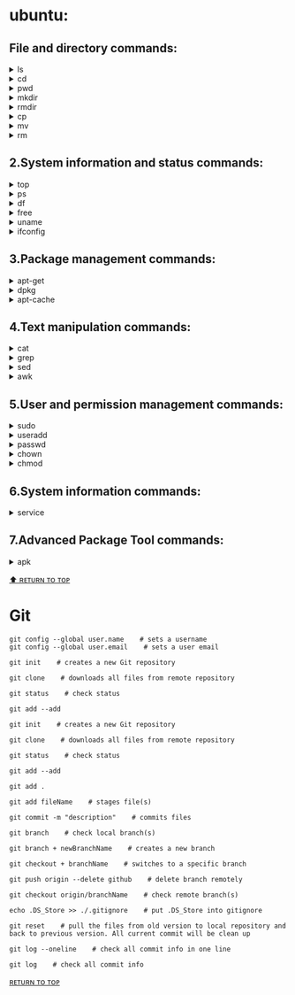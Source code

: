 <a id="top"></a>

# ubuntu:
## File and directory commands:
<details><summary>ls</summary>
List the files and directories in the current directory.
  
```

```
</details>

<details><summary>cd</summary>
Change the current working directory.
  
```
 
```
</details>

<details><summary>pwd</summary>
Show the current working directory's path.
  
```

```
</details>
<details><summary>mkdir</summary>
Create a new directory.
  
```
  
```
</details>
<details><summary>rmdir</summary>
Remove an empty directory.
  
```
  
```
</details>
<details><summary>cp</summary>
Copy a file or directory.
  
```
  
```
</details>
<details><summary>mv</summary>
Move a file or directory.
  
```
  
```
</details>
<details><summary>rm</summary>
Remove a file or directory.
  
```
  
```
</details>

## 2.System information and status commands:
<details><summary>top</summary>
Show the currently running processes and system resource usage.
  
```
  
```
</details>
<details><summary>ps</summary>
List the processes running on the system.
  
```
  
```
</details>
<details><summary>df</summary>
Display disk space usage information.
  
```
  
```
</details>
<details><summary>free</summary>
Display memory usage information.
  
```
  
```
</details>
<details><summary>uname</summary>
Show the system information like kernel version, hostname etc.
  
```
  
```
</details>
<details><summary>ifconfig</summary>
Display network interface configuration information.
  
```
  
```
</details>

## 3.Package management commands:
<details><summary>apt-get</summary>
Install, update, or remove packages.
  
```
  
```
</details>
<details><summary>dpkg</summary>
Manage installed packages.
  
```
  
```
</details>
<details><summary>apt-cache</summary>
Search for packages and display package information.
  
```
  
```
</details>

## 4.Text manipulation commands:
<details><summary>cat</summary>
Display the contents of a file.
  
```
  
```
</details>
<details><summary>grep</summary>
Search for a pattern in a file.
  
```

```
</details>
<details><summary>sed</summary>
Stream editor to manipulate text.
  
```

```
</details>
<details><summary>awk</summary>
Pattern scanning and processing language.
  
```

```
</details>

## 5.User and permission management commands:
<details><summary>sudo</summary>
Execute a command with superuser privileges.
  
```

```
</details>
<details><summary>useradd</summary>
Add a new user to the system.
  
```
  
```
</details>
<details><summary>passwd</summary>
Change a user's password.
  
```
  
```
</details>
<details><summary>chown</summary>
Change the owner of a file or directory.
  
```

```
</details>
<details><summary>chmod</summary>
Change the permissions of a file or directory.
  
```

```
</details>

## 6.System information commands:
<details><summary>service</summary>
Used to start, stop, and manage system services.
  
```
  service --status-all    # lists the status of all running or stopped system services and daemons.
```
</details>

## 7.Advanced Package Tool commands:
<details><summary>apk</summary>
To install, remove, and manage software packages from repositories.
  
```
  sudo apt list installed    # lists all the packages that are currently installed on the system.
```
</details>
  
  
[⬆ ʀᴇᴛᴜʀɴ ᴛᴏ ᴛᴏᴩ](#top)
# Git
  
```
git config --global user.name    # sets a username
git config --global user.email    # sets a user email
```
```
git init    # creates a new Git repository
```
```
git clone    # downloads all files from remote repository
```
```
git status    # check status
```
```
git add --add
```
```
git init    # creates a new Git repository
```
```
git clone    # downloads all files from remote repository
```
```
git status    # check status
```
```
git add --add
```
```
git add .
```
```
git add fileName    # stages file(s)
```
```
git commit -m "description"    # commits files
```
```
git branch    # check local branch(s)
```
```
git branch + newBranchName    # creates a new branch
```
```
git checkout + branchName    # switches to a specific branch
```
```
git push origin --delete github    # delete branch remotely
```
```
git checkout origin/branchName    # check remote branch(s)
```
```
echo .DS_Store >> ./.gitignore    # put .DS_Store into gitignore
```
```
git reset    # pull the files from old version to local repository and back to previous version. All current commit will be clean up
```

```
git log --oneline    # check all commit info in one line
```
```
git log    # check all commit info
```
[ʀᴇᴛᴜʀɴ ᴛᴏ ᴛᴏᴩ](#top)
